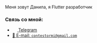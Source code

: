 Меня зовут Данила, я Flutter разработчик

### Связь со мной: 
- <a href="https://t.me/contestormi"><img src="https://upload.wikimedia.org/wikipedia/commons/thumb/8/82/Telegram_logo.svg/768px-Telegram_logo.svg.png" width=16 height=16 align="center" /> Telegram</a>
- <a href="mailto:contestormi@gmail.com"> 📩  E-mail: `contestormi@gmail.com`</a>

